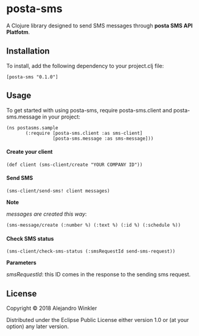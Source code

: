 # posta-sms

A Clojure library designed to send SMS messages through **posta SMS API Platfotm**.


## Installation

To install, add the following dependency to your project.clj file:

```
[posta-sms "0.1.0"]
```

## Usage

To get started with using posta-sms, require posta-sms.client and posta-sms.message in your project:

```
(ns postasms.sample
       (:require [posta-sms.client :as sms-client]
                 [posta-sms.message :as sms-message]))
```

#### Create your client

```
(def client (sms-client/create "YOUR COMPANY ID"))
```

#### Send SMS

```
(sms-client/send-sms! client messages)
```

**Note**

*messages are created this way*:

```
(sms-message/create (:number %) (:text %) (:id %) (:schedule %))
```

#### Check SMS status

```
(sms-client/check-sms-status (:smsRequestId send-sms-request))
```

**Parameters**

*smsRequestId*: this ID comes in the response to the sending sms request.

## License

Copyright © 2018 Alejandro Winkler

Distributed under the Eclipse Public License either version 1.0 or (at
your option) any later version.
